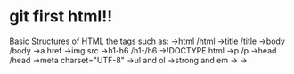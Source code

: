# git first html!!
Basic Structures of HTML
the tags such as:
->html /html
->title /title
->body /body
->a href
->img src
->h1-h6 /h1-/h6
->!DOCTYPE html
->p /p
->head /head
->meta charset="UTF-8"
->ul and ol
->strong and em
->
->